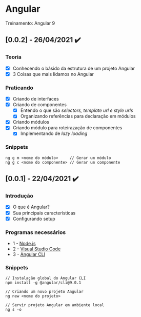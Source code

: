 # Angular
Treinamento: Angular 9

## [0.0.2] - 26/04/2021 ✔️

### Teoria
- [x] Conhecendo o básido da estrutura de um projeto Angular
- [x] 3 Coisas que mais lidamos no Angular

### Praticando
- [x] Criando de interfaces
- [x] Criando de componentes
    - [x] Entendo o que são _selectors, template url e style urls_
    - [x] Organizando referências para declaração em módulos
- [x] Criando módulos
- [x] Criando módulo para roteirazação de componentes
    - [x] Implementando de _lazy loading_

### Snippets
```
ng g m <nome do módulo>     // Gerar um módulo
ng g c <nome do componente> // Gerar um componente
```


## [0.0.1] - 22/04/2021 ✔️

### Introdução
- [x] O que é Angular?
- [x] Sua principais características
- [x] Configurando setup

### Programas necessários
- 1 - [Node.js](https://nodejs.org/en/)
- 2 - [Visual Studio Code](https://code.visualstudio.com/download)
- 3 - [Angular CLI](https://angular.io/cli) 

### Snippets
```
// Instalação global do Angular CLI
npm install -g @angular/cli@9.0.1
```
```
// Criando um novo projeto Angular
ng new <nome do projeto>
```
```
// Servir projeto Angular em ambiente local
ng s -o
```
